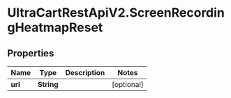 # UltraCartRestApiV2.ScreenRecordingHeatmapReset

## Properties

Name | Type | Description | Notes
------------ | ------------- | ------------- | -------------
**url** | **String** |  | [optional] 


